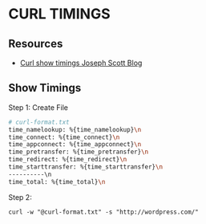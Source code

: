 # CURL TIMINGS

## Resources

- [Curl show timings Joseph Scott Blog](https://blog.josephscott.org/2011/10/14/timing-details-with-curl/)

## Show Timings

Step 1: Create File

```bash
# curl-format.txt
time_namelookup: %{time_namelookup}\n
time_connect: %{time_connect}\n
time_appconnect: %{time_appconnect}\n
time_pretransfer: %{time_pretransfer}\n
time_redirect: %{time_redirect}\n
time_starttransfer: %{time_starttransfer}\n
----------\n
time_total: %{time_total}\n
```

Step 2:

```console
curl -w "@curl-format.txt" -s "http://wordpress.com/"
```
